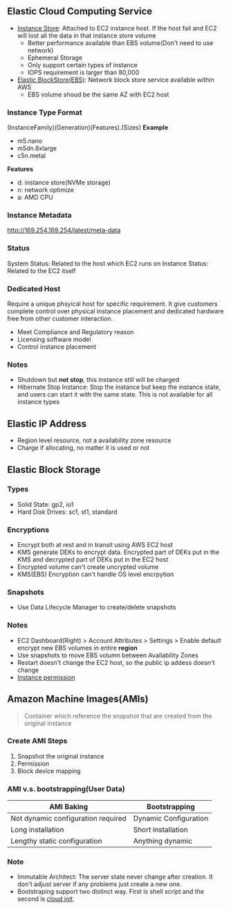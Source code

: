 ## Elastic Cloud Computing Service
* [Instance Store](https://docs.aws.amazon.com/AWSEC2/latest/UserGuide/InstanceStorage.html): Attached to EC2 instance host. If the host fail and EC2 will lost all the data in that instance store volume
  * Better performance available than EBS volume(Don't need to use network)
  * Ephemeral Storage
  * Only support certain types of instance
  * IOPS requirement is larger than 80,000
* [Elastic BlockStore(EBS)](https://docs.aws.amazon.com/AWSEC2/latest/UserGuide/EBSVolumeTypes.html): Network block store service available within AWS
  * EBS volume shoud be the same AZ with EC2 host

### Instance Type Format
(InstanceFamily)(Generation)(Features).(Sizes)
**Example**
* m5.nano
* m5dn.8xlarge
* c5n.metal

**Features**
* d: instance store(NVMe storage)
* n: network optimize
* a: AMD CPU

### Instance Metadata
http://169.254.169.254/latest/meta-data

### Status
System Status: Related to the host which EC2 runs on
Instance Status: Related to the EC2 itself

### Dedicated Host
Require a unique phsyical host for specific requirement. It give customers complete control over physical instance placement and dedicated hardware free from other customer interaction.
* Meet Compliance and Regulatory reason
* Licensing software model
* Control instance placement

### Notes
* Shutdown but **not stop**, this instance still will be charged
* Hibernate Stop Instance: Stop the instance but keep the instance state, and users can start it with the same state. This is not available for all instance types


## Elastic IP Address
* Region level resource, not a availability zone resource
* Charge if allocating, no matter it is used or not


## Elastic Block Storage
### Types
* Solid State: gp2, io1
* Hard Disk Drives: sc1, st1, standard

### Encryptions
* Encrypt both at rest and in transit using AWS EC2 host
* KMS generate DEKs to encrypt data. Encrypted part of DEKs put in the KMS and decrypted part of DEKs put in the EC2 host
* Encrypted volume can't create uncrypted volume
* KMS(EBS) Encryption can't handle OS level encrpytion

### Snapshots
* Use Data Lifecycle Manager to create/delete snapshots

### Notes
* EC2 Dashboard(Right) > Account Attributes > Settings > Enable default encrypt new EBS volumes in entire **region**
* Use snapshots to move EBS volumn between Availability Zones
* Restart doesn't change the EC2 host, so the public ip addess doesn't change
* [Instance permission](https://docs.aws.amazon.com/cli/latest/userguide/cli-chap-configure.html#config-settings-and-precedence)

## Amazon Machine Images(AMIs)
 > Container which reference the snapshot that are created from the original instance

 ### Create AMI Steps
 1. Snapshot the original instance 
 2. Permission
 3. Block device mapping

 ### AMI v.s. bootstrapping(User Data)

 |AMI Baking|Bootstrapping|
 |---|---|
 |Not dynamic configuration required|Dynamic Configuration|
 |Long installation|Short installation|
 |Lengthy static configuration|Anything dynamic|

 ### Note
 * Immutable Architect: The server state never change after creation. It don't adjust server if any problems just create a new one.
* Bootstraping support two distinct way. First is shell script and the second is [cloud init](https://cloudinit.readthedocs.io/en/latest/).